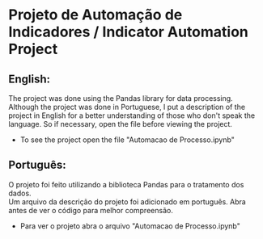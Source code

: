 # Projeto de Automação de Indicadores / Indicator Automation Project



## English:
The project was done using the Pandas library for data processing.<br>
Although the project was done in Portuguese, I put a description of the project in English for a better understanding of those who don't speak the language. So if necessary, open the file before viewing the project.
*    To see the project open the file "Automacao de Processo.ipynb"

## Português:
O projeto foi feito utilizando a biblioteca Pandas para o tratamento dos dados.<br>
Um arquivo da descrição do projeto foi adicionado em português. Abra antes de ver o código para melhor compreensão.
*    Para ver o projeto abra o arquivo "Automacao de Processo.ipynb"
